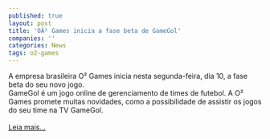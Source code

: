 ```yaml
---
published: true
layout: post
title: 'OÂ² Games inicia a fase beta de GameGol'
companies: ''
categories: News
tags: o2-games
---
```

A empresa brasileira O&sup2; Games inicia nesta segunda-feira, dia 10, a fase beta do seu novo jogo.<br />GameGol &eacute; um jogo online de gerenciamento de times de futebol. A O&sup2; Games promete muitas novidades, como a possibilidade de assistir os jogos do seu time na TV GameGol.<br /><br /><a href="{{ site.baseurl }}/index.php?p=c&amp;id=342">Leia mais...</a>

